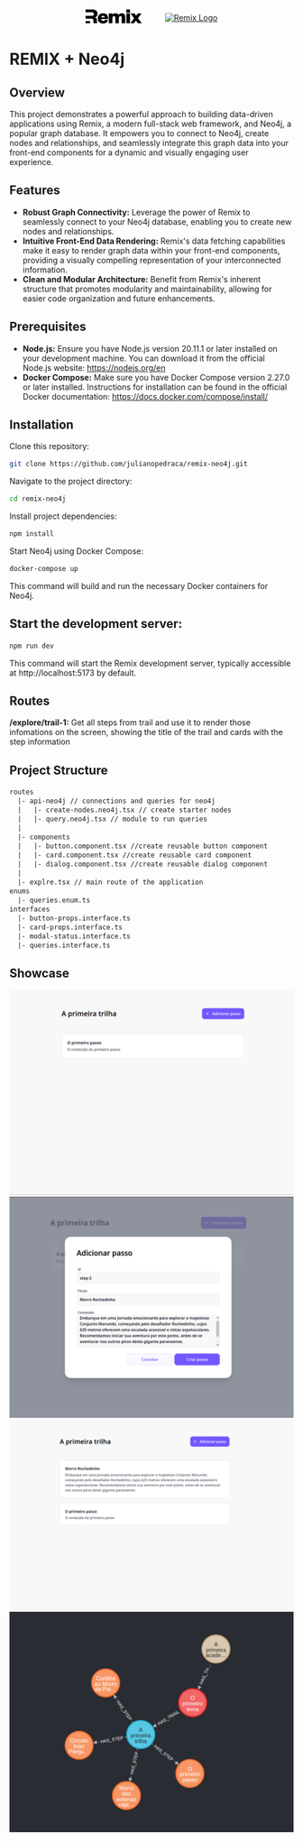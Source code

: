 <p style="display:flex;justify-content:center;align-items:center;" align="center">
  <a href="https://remix.run/" target="blank"><img src="./public/remix.svg" width="100" alt="Remix Logo"/></a>
  <span style="font-weight:900; font-size:30px;margin:0 10px;color:white">+</span>
  <a href="https://neo4j.com/" target="blank"><img style="background-color:white;" src="https://dist.neo4j.com/wp-content/uploads/20230926084108/Logo_FullColor_RGB_TransBG.svg" width="100" alt="Remix Logo"/></a>
</p>

# REMIX + Neo4j
## Overview
This project demonstrates a powerful approach to building data-driven applications using Remix, a modern full-stack web framework, and Neo4j, a popular graph database. It empowers you to connect to Neo4j, create nodes and relationships, and seamlessly integrate this graph data into your front-end components for a dynamic and visually engaging user experience.

## Features
- **Robust Graph Connectivity:** Leverage the power of Remix to seamlessly connect to your Neo4j database, enabling you to create new nodes and relationships.
- **Intuitive Front-End Data Rendering:** Remix's data fetching capabilities make it easy to render graph data within your front-end components, providing a visually compelling representation of your interconnected information.
- **Clean and Modular Architecture:** Benefit from Remix's inherent structure that promotes modularity and maintainability, allowing for easier code organization and future enhancements.

## Prerequisites
- **Node.js:** Ensure you have Node.js version 20.11.1 or later installed on your development machine. You can download it from the official Node.js website: https://nodejs.org/en
- **Docker Compose:** Make sure you have Docker Compose version 2.27.0 or later installed. Instructions for installation can be found in the official Docker documentation: https://docs.docker.com/compose/install/

## Installation
Clone this repository:

```Bash
git clone https://github.com/julianopedraca/remix-neo4j.git
```
Navigate to the project directory:
```Bash
cd remix-neo4j
```

Install project dependencies:

```Bash
npm install
```
Start Neo4j using Docker Compose:

```Bash
docker-compose up
```
This command will build and run the necessary Docker containers for Neo4j.

## Start the development server:

```Bash
npm run dev
```
This command will start the Remix development server, typically accessible at http://localhost:5173 by default.

## Routes
**/explore/trail-1:** Get all steps from trail and use it to render those infomations on the screen, showing the title of the trail and cards with the step information

## Project Structure
```
routes
  |- api-neo4j // connections and queries for neo4j
  |   |- create-nodes.neo4j.tsx // create starter nodes
  |   |- query.neo4j.tsx // module to run queries
  |
  |- components
  |   |- button.component.tsx //create reusable button component
  |   |- card.component.tsx //create reusable card component
  |   |- dialog.component.tsx //create reusable dialog component
  |
  |- explre.tsx // main route of the application
enums
  |- queries.enum.ts
interfaces
  |- button-props.interface.ts
  |- card-props.interface.ts
  |- modal-status.interface.ts
  |- queries.interface.ts
```
## Showcase
![Alt text](./public/images/tela-inicial.png)
![Alt text](./public/images/modal-criar.png)
![Alt text](./public/images/tela-inicial-2.png)
![Alt text](./public/images/relacionamento.png)
